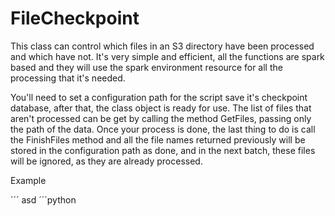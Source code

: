 # FileCheckpoint

This class can control which files in an S3 directory have been processed and which have not. It's very simple and efficient, all the functions are spark based and they will use the spark environment resource for all the processing that it's needed.

You'll need to set a configuration path for the script save it's checkpoint database, after that, the class object is ready for use. The list of files that aren't processed can be get by calling the method GetFiles, passing only the path of the data. Once your process is done, the last thing to do is call the FinishFiles method and all the file names returned previously will be stored in the configuration path as done, and in the next batch, these files will be ignored, as they are already processed.

Example

´´´
asd
´´´python
